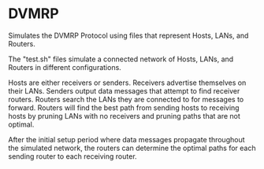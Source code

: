 # DVMRP

Simulates the DVMRP Protocol using files that represent Hosts, LANs, and Routers. 

The "test.sh" files simulate a connected network of Hosts, LANs, and Routers in different configurations.

Hosts are either receivers or senders. Receivers advertise themselves on their LANs. Senders output data messages that attempt to find receiver routers.
Routers search the LANs they are connected to for messages to forward. Routers will find the best path from sending hosts to receiving hosts by pruning LANs with no receivers and pruning paths that are not optimal. 

After the initial setup period where data messages propagate throughout the simulated network, the routers can determine the optimal paths for each sending router to each receiving router.
